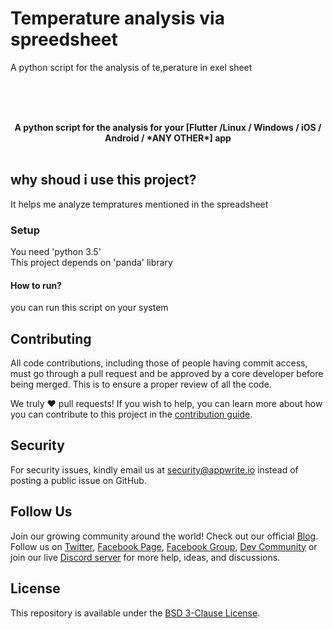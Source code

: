 # Temperature analysis via spreedsheet
A python script for the analysis of te,perature in exel sheet

<br />
<p align="center">
    <br />
    <br />
    <b>A python script for the analysis for your [Flutter /Linux / Windows / iOS / Android / *ANY OTHER*] app</b>
    <br />
    <br />
</p>



## why shoud i use this project?
It helps me analyze tempratures mentioned in the spreadsheet

### Setup
You need  'python 3.5' <br>
This project depends on 'panda' library <br>


#### How to run?
you can run this script on your system

## Contributing

All code contributions, including those of people having commit access, must go through a pull request and be approved by a core developer before being merged. This is to ensure a proper review of all the code.

We truly ❤️ pull requests! If you wish to help, you can learn more about how you can contribute to this project in the [contribution guide](CONTRIBUTING.md).

## Security

For security issues, kindly email us at [security@appwrite.io](mailto:security@appwrite.io) instead of posting a public issue on GitHub.

## Follow Us

Join our growing community around the world! Check out our official [Blog](https://medium.com/appwrite-io). Follow us on [Twitter](https://twitter.com/appwrite), [Facebook Page](https://www.facebook.com/appwrite.io), [Facebook Group](https://www.facebook.com/groups/appwrite.developers/), [Dev Community](https://dev.to/appwrite) or join our live [Discord server](https://discord.gg/GSeTUeA) for more help, ideas, and discussions.

## License

This repository is available under the [BSD 3-Clause License](./LICENSE).
